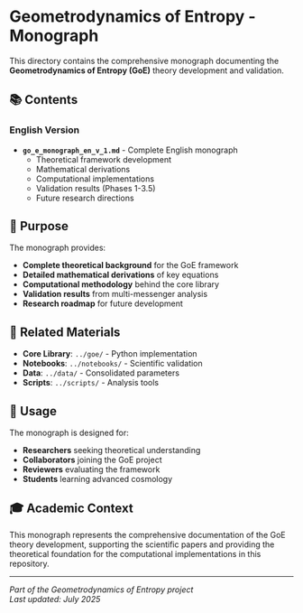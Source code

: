 # Geometrodynamics of Entropy - Monograph

This directory contains the comprehensive monograph documenting the **Geometrodynamics of Entropy (GoE)** theory development and validation.

## 📚 Contents

### English Version
- **`go_e_monograph_en_v_1.md`** - Complete English monograph
  - Theoretical framework development
  - Mathematical derivations
  - Computational implementations
  - Validation results (Phases 1-3.5)
  - Future research directions

## 🎯 Purpose

The monograph provides:

- **Complete theoretical background** for the GoE framework
- **Detailed mathematical derivations** of key equations
- **Computational methodology** behind the core library
- **Validation results** from multi-messenger analysis
- **Research roadmap** for future development

## 🔗 Related Materials

- **Core Library**: `../goe/` - Python implementation
- **Notebooks**: `../notebooks/` - Scientific validation
- **Data**: `../data/` - Consolidated parameters
- **Scripts**: `../scripts/` - Analysis tools

## 📖 Usage

The monograph is designed for:

- **Researchers** seeking theoretical understanding
- **Collaborators** joining the GoE project
- **Reviewers** evaluating the framework
- **Students** learning advanced cosmology

## 🎓 Academic Context

This monograph represents the comprehensive documentation of the GoE theory development, supporting the scientific papers and providing the theoretical foundation for the computational implementations in this repository.

---

*Part of the Geometrodynamics of Entropy project*  
*Last updated: July 2025*
